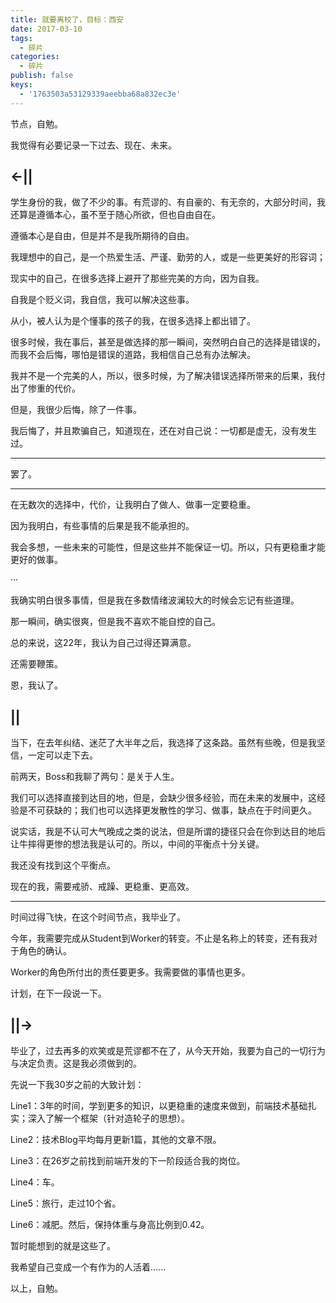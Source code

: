 ```yaml
---
title: 就要离校了，目标：西安
date: 2017-03-10
tags: 
  - 碎片
categories: 
  - 碎片
publish: false
keys:
  - '1763503a53129339aeebba68a832ec3e'
---
```


节点，自勉。

我觉得有必要记录一下过去、现在、未来。

<!-- more -->

## ←||

学生身份的我，做了不少的事。有荒谬的、有自豪的、有无奈的，大部分时间，我还算是遵循本心，虽不至于随心所欲，但也自由自在。

遵循本心是自由，但是并不是我所期待的自由。

我理想中的自己，是一个热爱生活、严谨、勤劳的人，或是一些更美好的形容词；

现实中的自己，在很多选择上避开了那些完美的方向，因为自我。

自我是个贬义词，我自信，我可以解决这些事。

从小，被人认为是个懂事的孩子的我，在很多选择上都出错了。

很多时候，我在事后，甚至是做选择的那一瞬间，突然明白自己的选择是错误的，而我不会后悔，哪怕是错误的道路，我相信自己总有办法解决。

我并不是一个完美的人，所以，很多时候，为了解决错误选择所带来的后果，我付出了惨重的代价。

但是，我很少后悔，除了一件事。

我后悔了，并且欺骗自己，知道现在，还在对自己说：一切都是虚无，没有发生过。

----------

罢了。

----------

在无数次的选择中，代价，让我明白了做人、做事一定要稳重。

因为我明白，有些事情的后果是我不能承担的。

我会多想，一些未来的可能性，但是这些并不能保证一切。所以，只有更稳重才能更好的做事。

···

我确实明白很多事情，但是我在多数情绪波澜较大的时候会忘记有些道理。

那一瞬间，确实很爽，但是我不喜欢不能自控的自己。

总的来说，这22年，我认为自己过得还算满意。

还需要鞭策。

恩，我认了。

## ||

当下，在去年纠结、迷茫了大半年之后，我选择了这条路。虽然有些晚，但是我坚信，一定可以走下去。

前两天，Boss和我聊了两句：是关于人生。

我们可以选择直接到达目的地，但是，会缺少很多经验，而在未来的发展中，这经验是不可获缺的；我们也可以选择更发散性的学习、做事，缺点在于时间更久。

说实话，我是不认可大气晚成之类的说法，但是所谓的捷径只会在你到达目的地后让牛摔得更惨的想法我是认可的。所以，中间的平衡点十分关键。

我还没有找到这个平衡点。

现在的我，需要戒骄、戒躁、更稳重、更高效。

----------

时间过得飞快，在这个时间节点，我毕业了。

今年，我需要完成从Student到Worker的转变。不止是名称上的转变，还有我对于角色的确认。

Worker的角色所付出的责任要更多。我需要做的事情也更多。

计划，在下一段说一下。

## ||→

毕业了，过去再多的欢笑或是荒谬都不在了，从今天开始，我要为自己的一切行为与决定负责。这是我必须做到的。

先说一下我30岁之前的大致计划：

Line1：3年的时间，学到更多的知识，以更稳重的速度来做到，前端技术基础扎实；深入了解一个框架（针对造轮子的思想）。

Line2：技术Blog平均每月更新1篇，其他的文章不限。

Line3：在26岁之前找到前端开发的下一阶段适合我的岗位。

Line4：车。

Line5：旅行，走过10个省。

Line6：减肥。然后，保持体重与身高比例到0.42。

暂时能想到的就是这些了。

我希望自己变成一个有作为的人活着......

以上，自勉。
